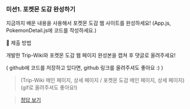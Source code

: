### 미션1. 포켓몬 도감 완성하기

지금까지 배운 내용을 사용해서 포켓몬 도감 웹 사이트를 완성하세요!
(App.js, PokemonDetail.js에 코드를 작성하세요.)

🎯 제출 방법

개발한 Trip-Wiki와 포켓몬 도감 웹 페이지 완성본을 캡쳐 후 댓글로 올려주세요!

( github에 코드를 저장하고 있다면, github 링크를 올려주셔도 좋아요 :) )

> (Trip-Wiki 메인 페이지, 상세 페이지 / 포켓몬 도감 메인 페이지, 상세 페이지)
> (gif로 올려주셔도 좋아요!)

> [정답 보기](https://github.com/hbin12212/one-bite2/tree/main/day14/answer)
